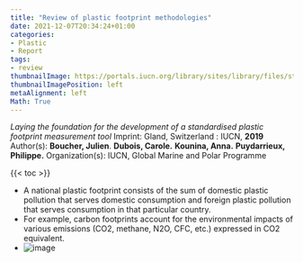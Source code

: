 ```yaml
---
title: "Review of plastic footprint methodologies"
date: 2021-12-07T20:34:24+01:00
categories:
- Plastic
- Report
tags:
- review
thumbnailImage: https://portals.iucn.org/library/sites/library/files/styles/publication/public/book_covers/BC-2019-027-En.PNG?itok=4JiP3ZLR
thumbnailImagePosition: left
metaAlignment: left
Math: True
---
```

*Laying the foundation for the development of a standardised plastic footprint measurement tool*
Imprint: Gland, Switzerland : IUCN, **2019**
Author(s): **Boucher, Julien**. **Dubois, Carole.** **Kounina, Anna.** **Puydarrieux, Philippe.**
Organization(s): IUCN, Global Marine and Polar Programme
<!--more-->
{{< toc >}}

* A national plastic footprint consists of the sum of domestic plastic pollution that serves domestic consumption and foreign plastic pollution that serves consumption in that particular country.
* For example, carbon footprints account for the environmental impacts of various emissions
(CO2, methane, N2O, CFC, etc.) expressed in CO2 equivalent.
* ![image](https://user-images.githubusercontent.com/65668613/145175432-4365d29b-8721-40d0-9b61-5fb48d3cf735.png)
